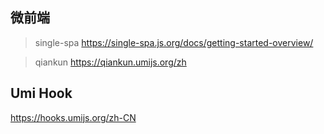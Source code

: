 ## 微前端

> single-spa
<https://single-spa.js.org/docs/getting-started-overview/>

> qiankun
<https://qiankun.umijs.org/zh>

## Umi Hook
<https://hooks.umijs.org/zh-CN>